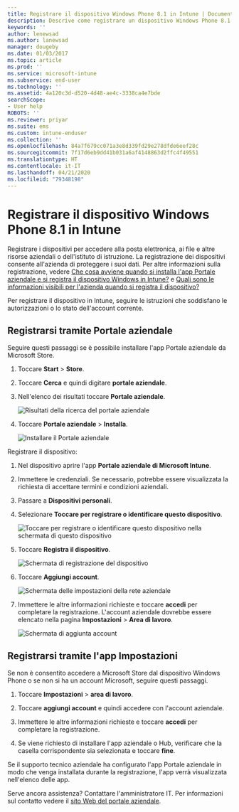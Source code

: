 ```yaml
---
title: Registrare il dispositivo Windows Phone 8.1 in Intune | Documentazione Microsoft
description: Descrive come registrare un dispositivo Windows Phone 8.1 in Intune
keywords: ''
author: lenewsad
ms.author: lanewsad
manager: dougeby
ms.date: 01/03/2017
ms.topic: article
ms.prod: ''
ms.service: microsoft-intune
ms.subservice: end-user
ms.technology: ''
ms.assetid: 4a120c3d-d520-4d48-ae4c-3338ca4e7bde
searchScope:
- User help
ROBOTS: ''
ms.reviewer: priyar
ms.suite: ems
ms.custom: intune-enduser
ms.collection: ''
ms.openlocfilehash: 84a7f679cc071a3e8d339fd29e278dfde6eef28c
ms.sourcegitcommit: 7f17d6eb9dd41b031a6af4148863d2ffc4f49551
ms.translationtype: HT
ms.contentlocale: it-IT
ms.lasthandoff: 04/21/2020
ms.locfileid: "79348198"
---
```

# <a name="enroll-your-windows-phone-81-device-in-intune"></a>Registrare il dispositivo Windows Phone 8.1 in Intune  

Registrare i dispositivi per accedere alla posta elettronica, ai file e altre risorse aziendali o dell'istituto di istruzione. La registrazione dei dispositivi consente all'azienda di proteggere i suoi dati. Per altre informazioni sulla registrazione, vedere [Che cosa avviene quando si installa l'app Portale aziendale e si registra il dispositivo Windows in Intune?](what-happens-if-you-install-the-company-portal-app-and-enroll-your-device-in-intune-windows.md) e [Quali sono le informazioni visibili per l'azienda quando si registra il dispositivo?](what-info-can-your-company-see-when-you-enroll-your-device-in-intune.md)  

Per registrare il dispositivo in Intune, seguire le istruzioni che soddisfano le autorizzazioni o lo stato dell'account corrente.

## <a name="enroll-through-company-portal"></a>Registrarsi tramite Portale aziendale  
Seguire questi passaggi se è possibile installare l'app Portale aziendale da Microsoft Store. 

1. Toccare **Start** > **Store**.  

2. Toccare **Cerca** e quindi digitare **portale aziendale**.  

3. Nell'elenco dei risultati toccare **Portale aziendale**.  


    ![Risultati della ricerca del portale aziendale](./media/WP81-1-CP-search-store-v2.png)  

4. Toccare **Portale aziendale** &gt; **Installa**.  


    ![Installare il Portale aziendale](./media/WP81-2-CP-install-v2.png)  

Registrare il dispositivo:  

1. Nel dispositivo aprire l'app **Portale aziendale di Microsoft Intune**.  


2. Immettere le credenziali. Se necessario, potrebbe essere visualizzata la richiesta di accettare termini e condizioni aziendali.  

3. Passare a **Dispositivi personali**.  

4. Selezionare **Toccare per registrare o identificare questo dispositivo**.  


    ![Toccare per registrare o identificare questo dispositivo nella schermata di questo dispositivo](./media/WP81-enroll-1-swipe-my-devices.png)  

5. Toccare **Registra il dispositivo**.  


    ![Schermata di registrazione del dispositivo](./media/WP81-enroll-2-enroll-this-device.png)  

6. Toccare **Aggiungi account**.  


    ![Schermata delle impostazioni della rete aziendale](./media/WP81-enroll-3-workplace-add-acct.png)  

7. Immettere le altre informazioni richieste e toccare **accedi** per completare la registrazione. L'account aziendale dovrebbe essere elencato nella pagina **Impostazioni** &gt; **Area di lavoro**.  


    ![Schermata di aggiunta account](./media/WP81-enroll-4-account-added.png)  

## <a name="enroll-through-settings-app"></a>Registrarsi tramite l'app Impostazioni  
Se non è consentito accedere a Microsoft Store dal dispositivo Windows Phone o se non si ha un account Microsoft, seguire questi passaggi.

1. Toccare **Impostazioni** &gt; **area di lavoro**.  

2. Toccare **aggiungi account** e quindi accedere con l'account aziendale.  

3. Immettere le altre informazioni richieste e toccare **accedi** per completare la registrazione.  

4. Se viene richiesto di installare l'app aziendale o Hub, verificare che la casella corrispondente sia selezionata e toccare **fine**.  

Se il supporto tecnico aziendale ha configurato l'app Portale aziendale in modo che venga installata durante la registrazione, l'app verrà visualizzata nell'elenco delle app.  

Serve ancora assistenza? Contattare l'amministratore IT. Per informazioni sul contatto vedere il [sito Web del portale aziendale](https://go.microsoft.com/fwlink/?linkid=2010980).
